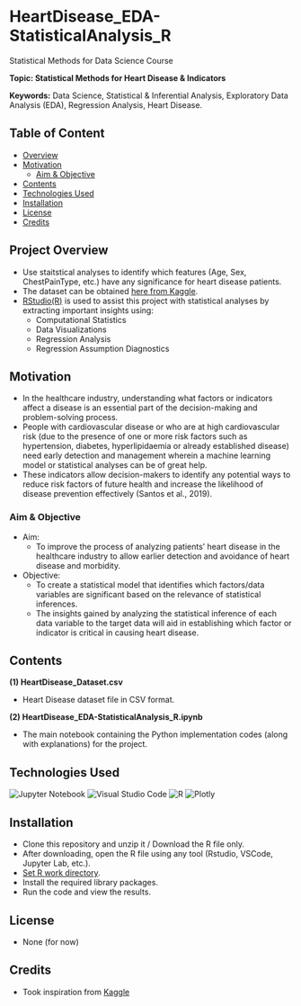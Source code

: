 # HeartDisease_EDA-StatisticalAnalysis_R

Statistical Methods for Data Science Course

**Topic: Statistical Methods for Heart Disease & Indicators**

**Keywords:** Data Science, Statistical & Inferential Analysis, Exploratory Data Analysis (EDA), Regression Analysis, Heart Disease.



## Table of Content
- [Overview](#Project-Overview)
- [Motivation](#Motivation)
  - [Aim & Objective](#Aim-&-Objective)
- [Contents](#Contents)
- [Technologies Used](#Technologies-Used)
- [Installation](#Installation)
- [License](#License)
- [Credits](#Credits)



## Project Overview
- Use staitstical analyses to identify which features (Age, Sex, ChestPainType, etc.) have any significance for heart disease patients.
- The dataset can be obtained [here from Kaggle](https://www.kaggle.com/datasets/fedesoriano/heart-failure-prediction?datasetId=1582403&sortBy=voteCount&searchQuery=logi).
- [RStudio(R)](https://rstudio-education.github.io/hopr/starting.html) is used to assist this project with statistical analyses by extracting important insights using: 
  - Computational Statistics
  - Data Visualizations 
  - Regression Analysis
  - Regression Assumption Diagnostics 



## Motivation
- In the healthcare industry, understanding what factors or indicators affect a disease is an essential part of the decision-making and problem-solving process. 
- People with cardiovascular disease or who are at high cardiovascular risk (due to the presence of one or more risk factors such as hypertension, diabetes, hyperlipidaemia or already established disease) need early detection and management wherein a machine learning model or statistical analyses can be of great help.
- These indicators allow decision-makers to identify any potential ways to reduce risk factors of future health and increase the likelihood of disease prevention effectively (Santos et al., 2019). 



### Aim & Objective
- Aim: 
  - To improve the process of analyzing patients’ heart disease in the healthcare industry to allow earlier detection and avoidance of heart disease and morbidity. 
- Objective: 
  - To create a statistical model that identifies which factors/data variables are significant based on the relevance of statistical inferences. 
  - The insights gained by analyzing the statistical inference of each data variable to the target data will aid in establishing which factor or indicator is critical in causing heart disease.



## Contents
**(1) HeartDisease_Dataset.csv**
  - Heart Disease dataset file in CSV format.

**(2) HeartDisease_EDA-StatisticalAnalysis_R.ipynb**
  - The main notebook containing the Python implementation codes (along with explanations) for the project.



## Technologies Used
<p </p>

![Jupyter Notebook](https://img.shields.io/badge/jupyter-%23FA0F00.svg?style=for-the-badge&logo=jupyter&logoColor=white)
![Visual Studio Code](https://img.shields.io/badge/Visual%20Studio%20Code-0078d7.svg?style=for-the-badge&logo=visual-studio-code&logoColor=white)
![R](https://img.shields.io/badge/r-%23276DC3.svg?style=for-the-badge&logo=r&logoColor=white)
![Plotly](https://img.shields.io/badge/Plotly-%233F4F75.svg?style=for-the-badge&logo=plotly&logoColor=white)

<p </p>



## Installation
- Clone this repository and unzip it / Download the R file only.
- After downloading, open the R file using any tool (Rstudio, VSCode, Jupyter Lab, etc.).
- [Set R work directory](https://r-lang.com/setwd-function-in-r-with-example/#:~:text=The%20setwd%20in%20r%20is,to%20navigate%20the%20data%20directory.).
- Install the required library packages.
- Run the code and view the results.



## License
- None (for now)



## Credits
- Took inspiration from [Kaggle](https://www.kaggle.com/)


